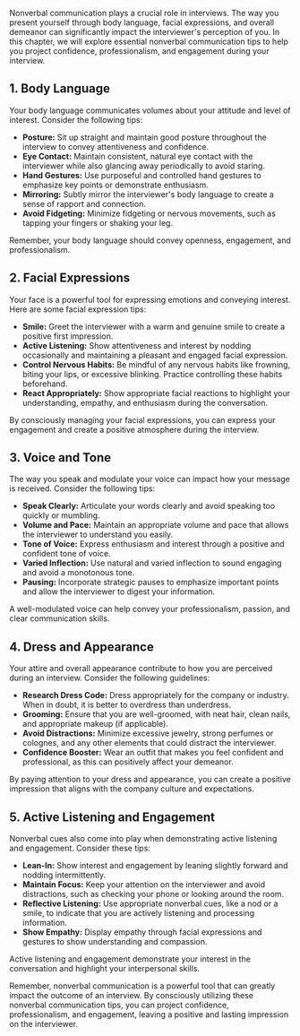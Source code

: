 
Nonverbal communication plays a crucial role in interviews. The way you present yourself through body language, facial expressions, and overall demeanor can significantly impact the interviewer's perception of you. In this chapter, we will explore essential nonverbal communication tips to help you project confidence, professionalism, and engagement during your interview.

**1. Body Language**
--------------------

Your body language communicates volumes about your attitude and level of interest. Consider the following tips:

* **Posture:** Sit up straight and maintain good posture throughout the interview to convey attentiveness and confidence.
* **Eye Contact:** Maintain consistent, natural eye contact with the interviewer while also glancing away periodically to avoid staring.
* **Hand Gestures:** Use purposeful and controlled hand gestures to emphasize key points or demonstrate enthusiasm.
* **Mirroring:** Subtly mirror the interviewer's body language to create a sense of rapport and connection.
* **Avoid Fidgeting:** Minimize fidgeting or nervous movements, such as tapping your fingers or shaking your leg.

Remember, your body language should convey openness, engagement, and professionalism.

**2. Facial Expressions**
-------------------------

Your face is a powerful tool for expressing emotions and conveying interest. Here are some facial expression tips:

* **Smile:** Greet the interviewer with a warm and genuine smile to create a positive first impression.
* **Active Listening:** Show attentiveness and interest by nodding occasionally and maintaining a pleasant and engaged facial expression.
* **Control Nervous Habits:** Be mindful of any nervous habits like frowning, biting your lips, or excessive blinking. Practice controlling these habits beforehand.
* **React Appropriately:** Show appropriate facial reactions to highlight your understanding, empathy, and enthusiasm during the conversation.

By consciously managing your facial expressions, you can express your engagement and create a positive atmosphere during the interview.

**3. Voice and Tone**
---------------------

The way you speak and modulate your voice can impact how your message is received. Consider the following tips:

* **Speak Clearly:** Articulate your words clearly and avoid speaking too quickly or mumbling.
* **Volume and Pace:** Maintain an appropriate volume and pace that allows the interviewer to understand you easily.
* **Tone of Voice:** Express enthusiasm and interest through a positive and confident tone of voice.
* **Varied Inflection:** Use natural and varied inflection to sound engaging and avoid a monotonous tone.
* **Pausing:** Incorporate strategic pauses to emphasize important points and allow the interviewer to digest your information.

A well-modulated voice can help convey your professionalism, passion, and clear communication skills.

**4. Dress and Appearance**
---------------------------

Your attire and overall appearance contribute to how you are perceived during an interview. Consider the following guidelines:

* **Research Dress Code:** Dress appropriately for the company or industry. When in doubt, it is better to overdress than underdress.
* **Grooming:** Ensure that you are well-groomed, with neat hair, clean nails, and appropriate makeup (if applicable).
* **Avoid Distractions:** Minimize excessive jewelry, strong perfumes or colognes, and any other elements that could distract the interviewer.
* **Confidence Booster:** Wear an outfit that makes you feel confident and professional, as this can positively affect your demeanor.

By paying attention to your dress and appearance, you can create a positive impression that aligns with the company culture and expectations.

**5. Active Listening and Engagement**
--------------------------------------

Nonverbal cues also come into play when demonstrating active listening and engagement. Consider these tips:

* **Lean-In:** Show interest and engagement by leaning slightly forward and nodding intermittently.
* **Maintain Focus:** Keep your attention on the interviewer and avoid distractions, such as checking your phone or looking around the room.
* **Reflective Listening:** Use appropriate nonverbal cues, like a nod or a smile, to indicate that you are actively listening and processing information.
* **Show Empathy:** Display empathy through facial expressions and gestures to show understanding and compassion.

Active listening and engagement demonstrate your interest in the conversation and highlight your interpersonal skills.

Remember, nonverbal communication is a powerful tool that can greatly impact the outcome of an interview. By consciously utilizing these nonverbal communication tips, you can project confidence, professionalism, and engagement, leaving a positive and lasting impression on the interviewer.
